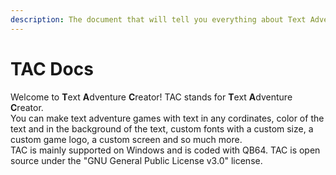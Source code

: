 ```yaml
---
description: The document that will tell you everything about Text Adventure Creator.
---
```


# TAC Docs

Welcome to **T**ext **A**dventure **C**reator! TAC stands for **T**ext **A**dventure **C**reator.  
You can make text adventure games with text in any cordinates, color of the text and in the background of the text, custom fonts with a custom size, a custom game logo, a custom screen and so much more.  
TAC is mainly supported on Windows and is coded with QB64. TAC is open source under the "GNU General Public License v3.0" license.

